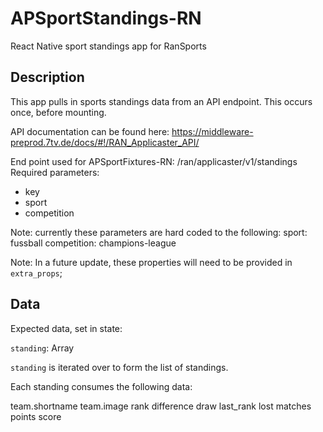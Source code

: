 # APSportStandings-RN
React Native sport standings app for RanSports

## Description

This app pulls in sports standings data from an API endpoint. This occurs once, before mounting.

API documentation can be found here:
https://middleware-preprod.7tv.de/docs/#!/RAN_Applicaster_API/

End point used for APSportFixtures-RN: /ran/applicaster/v1/standings
Required parameters:
 - key
 - sport
 - competition

Note: currently these parameters are hard coded to the following:
sport: fussball
competition: champions-league

Note: In a future update, these properties will need to be provided in `extra_props`;

## Data

Expected data, set in state:

`standing`: Array

`standing` is iterated over to form the list of standings. 

Each standing consumes the following data:

team.shortname
team.image
rank
difference
draw
last_rank
lost
matches
points
score
